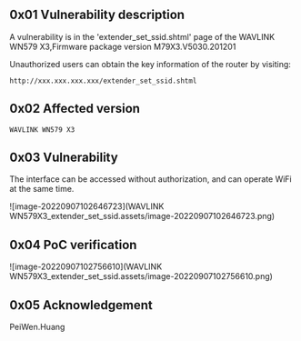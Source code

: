 ## 0x01 Vulnerability description

A vulnerability is in the 'extender_set_ssid.shtml' page of the WAVLINK WN579 X3,Firmware package version M79X3.V5030.201201

Unauthorized users can obtain the key information of the router by visiting:

```
http://xxx.xxx.xxx.xxx/extender_set_ssid.shtml
```

## 0x02 Affected version

```
WAVLINK WN579 X3
```

## 0x03 Vulnerability

The interface can be accessed without authorization, and can operate WiFi at the same time.

![image-20220907102646723](WAVLINK WN579X3_extender_set_ssid.assets/image-20220907102646723.png)

## 0x04 PoC verification

![image-20220907102756610](WAVLINK WN579X3_extender_set_ssid.assets/image-20220907102756610.png)

## 0x05 Acknowledgement

PeiWen.Huang
